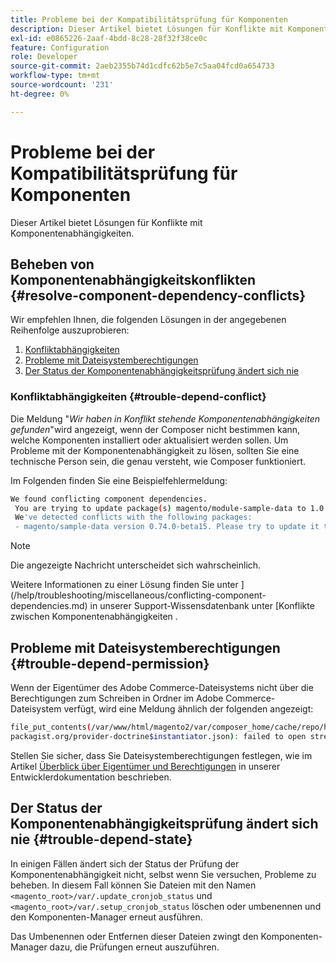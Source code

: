 ```yaml
---
title: Probleme bei der Kompatibilitätsprüfung für Komponenten
description: Dieser Artikel bietet Lösungen für Konflikte mit Komponentenabhängigkeiten.
exl-id: e0865226-2aaf-4bdd-8c28-28f32f38ce0c
feature: Configuration
role: Developer
source-git-commit: 2aeb2355b74d1cdfc62b5e7c5aa04fcd0a654733
workflow-type: tm+mt
source-wordcount: '231'
ht-degree: 0%

---
```


# Probleme bei der Kompatibilitätsprüfung für Komponenten

Dieser Artikel bietet Lösungen für Konflikte mit Komponentenabhängigkeiten.

## Beheben von Komponentenabhängigkeitskonflikten {#resolve-component-dependency-conflicts}

Wir empfehlen Ihnen, die folgenden Lösungen in der angegebenen Reihenfolge auszuprobieren:

1. [Konfliktabhängigkeiten](#trouble-depend-conflict)
1. [Probleme mit Dateisystemberechtigungen](#trouble-depend-permission)
1. [Der Status der Komponentenabhängigkeitsprüfung ändert sich nie](#trouble-depend-state)

### Konfliktabhängigkeiten {#trouble-depend-conflict}

Die Meldung &quot;*Wir haben in Konflikt stehende Komponentenabhängigkeiten gefunden*&quot;wird angezeigt, wenn der Composer nicht bestimmen kann, welche Komponenten installiert oder aktualisiert werden sollen. Um Probleme mit der Komponentenabhängigkeit zu lösen, sollten Sie eine technische Person sein, die genau versteht, wie Composer funktioniert.

Im Folgenden finden Sie eine Beispielfehlermeldung:

```bash
We found conflicting component dependencies.
 You are trying to update package(s) magento/module-sample-data to 1.0.0-beta
 We've detected conflicts with the following packages:
 - magento/sample-data version 0.74.0-beta15. Please try to update it to one of the following package versions: 0.74.0-beta16, 0.74.0-beta14, 0.74.0-beta13, 0.74.0-beta12, 0.74.0-beta11, 0.74.0-beta10, 0.74.0-beta9, 0.74.0-beta8, 0.74.0-beta7
```

>[!NOTE]
>
>Die angezeigte Nachricht unterscheidet sich wahrscheinlich.

Weitere Informationen zu einer Lösung finden Sie unter ](/help/troubleshooting/miscellaneous/conflicting-component-dependencies.md) in unserer Support-Wissensdatenbank unter [Konflikte zwischen Komponentenabhängigkeiten .

## Probleme mit Dateisystemberechtigungen {#trouble-depend-permission}

Wenn der Eigentümer des Adobe Commerce-Dateisystems nicht über die Berechtigungen zum Schreiben in Ordner im Adobe Commerce-Dateisystem verfügt, wird eine Meldung ähnlich der folgenden angezeigt:

```bash
file_put_contents(/var/www/html/magento2/var/composer_home/cache/repo/https---
packagist.org/provider-doctrine$instantiator.json): failed to open stream: Permission denied
```

Stellen Sie sicher, dass Sie Dateisystemberechtigungen festlegen, wie im Artikel [Überblick über Eigentümer und Berechtigungen](https://experienceleague.adobe.com/en/docs/commerce-operations/installation-guide/prerequisites/file-system/overview) in unserer Entwicklerdokumentation beschrieben.

## Der Status der Komponentenabhängigkeitsprüfung ändert sich nie {#trouble-depend-state}

In einigen Fällen ändert sich der Status der Prüfung der Komponentenabhängigkeit nicht, selbst wenn Sie versuchen, Probleme zu beheben. In diesem Fall können Sie Dateien mit den Namen `<magento_root>/var/.update_cronjob_status` und `<magento_root>/var/.setup_cronjob_status` löschen oder umbenennen und den Komponenten-Manager erneut ausführen.

Das Umbenennen oder Entfernen dieser Dateien zwingt den Komponenten-Manager dazu, die Prüfungen erneut auszuführen.

